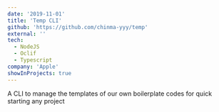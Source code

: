 ```yaml
---
date: '2019-11-01'
title: 'Temp CLI'
github: 'https://github.com/chinma-yyy/temp'
external: ''
tech:
  - NodeJS
  - Oclif
  - Typescript
company: 'Apple'
showInProjects: true
---
```


A CLI to manage the templates of our own boilerplate codes for quick starting any project
